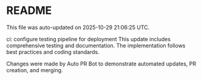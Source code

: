 # README

This file was auto-updated on 2025-10-29 21:06:25 UTC.

ci: configure testing pipeline for deployment This update includes comprehensive testing and documentation. The implementation follows best practices and coding standards.

Changes were made by Auto PR Bot to demonstrate automated updates, PR creation, and merging.
